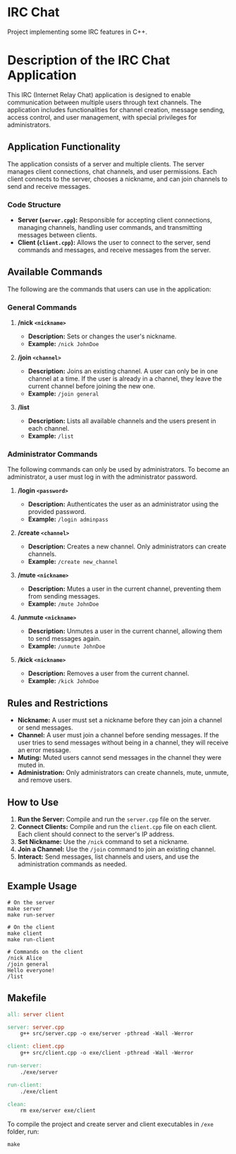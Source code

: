 # IRC Chat
Project implementing some IRC features in C++.

# Description of the IRC Chat Application

This IRC (Internet Relay Chat) application is designed to enable communication between multiple users through text channels. The application includes functionalities for channel creation, message sending, access control, and user management, with special privileges for administrators.

## Application Functionality

The application consists of a server and multiple clients. The server manages client connections, chat channels, and user permissions. Each client connects to the server, chooses a nickname, and can join channels to send and receive messages.

### Code Structure

- **Server (`server.cpp`):** Responsible for accepting client connections, managing channels, handling user commands, and transmitting messages between clients.
- **Client (`client.cpp`):** Allows the user to connect to the server, send commands and messages, and receive messages from the server.

## Available Commands

The following are the commands that users can use in the application:

### General Commands

1. **/nick `<nickname>`**
   - **Description:** Sets or changes the user's nickname.
   - **Example:** `/nick JohnDoe`

2. **/join `<channel>`**
   - **Description:** Joins an existing channel. A user can only be in one channel at a time. If the user is already in a channel, they leave the current channel before joining the new one.
   - **Example:** `/join general`

3. **/list**
   - **Description:** Lists all available channels and the users present in each channel.
   - **Example:** `/list`

### Administrator Commands

The following commands can only be used by administrators. To become an administrator, a user must log in with the administrator password.

1. **/login `<password>`**
   - **Description:** Authenticates the user as an administrator using the provided password.
   - **Example:** `/login adminpass`

2. **/create `<channel>`**
   - **Description:** Creates a new channel. Only administrators can create channels.
   - **Example:** `/create new_channel`

3. **/mute `<nickname>`**
   - **Description:** Mutes a user in the current channel, preventing them from sending messages.
   - **Example:** `/mute JohnDoe`

4. **/unmute `<nickname>`**
   - **Description:** Unmutes a user in the current channel, allowing them to send messages again.
   - **Example:** `/unmute JohnDoe`

5. **/kick `<nickname>`**
   - **Description:** Removes a user from the current channel.
   - **Example:** `/kick JohnDoe`

## Rules and Restrictions

- **Nickname:** A user must set a nickname before they can join a channel or send messages.
- **Channel:** A user must join a channel before sending messages. If the user tries to send messages without being in a channel, they will receive an error message.
- **Muting:** Muted users cannot send messages in the channel they were muted in.
- **Administration:** Only administrators can create channels, mute, unmute, and remove users.

## How to Use

1. **Run the Server:** Compile and run the `server.cpp` file on the server.
2. **Connect Clients:** Compile and run the `client.cpp` file on each client. Each client should connect to the server's IP address.
3. **Set Nickname:** Use the `/nick` command to set a nickname.
4. **Join a Channel:** Use the `/join` command to join an existing channel.
5. **Interact:** Send messages, list channels and users, and use the administration commands as needed.

## Example Usage
```shell
# On the server
make server
make run-server

# On the client
make client
make run-client

# Commands on the client
/nick Alice
/join general
Hello everyone!
/list
```

## Makefile
```makefile
all: server client

server: server.cpp
	g++ src/server.cpp -o exe/server -pthread -Wall -Werror

client: client.cpp
	g++ src/client.cpp -o exe/client -pthread -Wall -Werror

run-server:
	./exe/server

run-client:
	./exe/client

clean:
	rm exe/server exe/client
```

To compile the project and create server and client executables in `/exe` folder, run:
```shell
make
```
